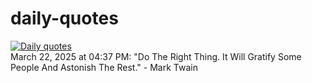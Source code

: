 # daily-quotes
[![Daily quotes](https://github.com/ceepu8/daily-quotes/actions/workflows/daily-quote.yml/badge.svg)](https://github.com/ceepu8/daily-quotes/actions/workflows/daily-quote.yml)<br/>
March 22, 2025 at 04:37 PM: "Do The Right Thing. It Will Gratify Some People And Astonish The Rest." - Mark Twain

